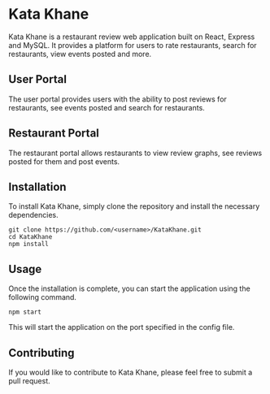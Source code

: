 # Kata Khane
Kata Khane is a restaurant review web application built on React, Express and MySQL. It provides a platform for users to rate restaurants, search for restaurants, view events posted and more.

## User Portal
The user portal provides users with the ability to post reviews for restaurants, see events posted and search for restaurants.

## Restaurant Portal
The restaurant portal allows restaurants to view review graphs, see reviews posted for them and post events.

## Installation
To install Kata Khane, simply clone the repository and install the necessary dependencies.

```
git clone https://github.com/<username>/KataKhane.git
cd KataKhane
npm install
```

## Usage
Once the installation is complete, you can start the application using the following command.

```
npm start
```

This will start the application on the port specified in the config file.

## Contributing
If you would like to contribute to Kata Khane, please feel free to submit a pull request.

